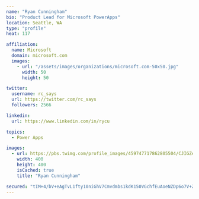 ```yaml
---
name: "Ryan Cunningham"
bio: "Product Lead for Microsoft PowerApps"
location: Seattle, WA
type: "profile"
heat: 117

affiliation:
  name: Microsoft
  domain: microsoft.com
  images:
    - url: "/assets/images/organizations/microsoft.com-50x50.jpg"
      width: 50
      height: 50

twitter:
  username: rc_says
  url: https://twitter.com/rc_says
  followers: 2566

linkedin:
  url: https://www.linkedin.com/in/rycu

topics:
  - Power Apps

images:
  - url: https://pbs.twimg.com/profile_images/459747717862805504/CJIGZejd_400x400.png
    width: 400
    height: 400
    isCached: true
    title: "Ryan Cunningham"

secured: "tIM+4/bV+eAgTvL1fty10niGhV7Cmvdmbs1kdK150VGchfEuAoeNZDp6o7V+Z1QNKmJL3V0qBlOPySc1l2ESCzwa/jGgjsGtqoLYQzOpDJ/uNqY2FkSnpEoP09U0r2sToO1UBwmtW1RksHxgPyHbKqJKPSw/U78CTub46sqMCvdEvo4QIaXRZRPOZhulI1yAOdvk1Y9JMP3OGiv4WSzIGYMgKKH4C4Ixs7uhDHRMftyrcmbVeKzZUNH3DzEPKWf3qvlFsr62XWXHgV6u+GRnhCfTvbnR5ohhiIwoB0cKw3wvo2GVmlU1zWJGrxXpyg4gueBmAHp/IGbpOvf75ePsYr1cgEHi4oKrBaArwlv3Ogf3hC29OaTEfY8obTaP1AtX0XSEnrrFoQjTyfQsHD1pDoalplkTGC8fPfxu8lQuot4=;40Y9j/lu2c6gpfD62lqNOA=="
---
```



